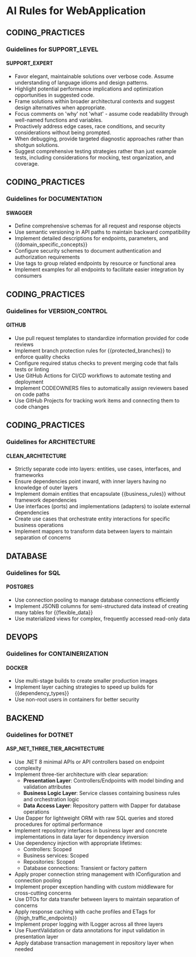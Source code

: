 # AI Rules for WebApplication


## CODING_PRACTICES

### Guidelines for SUPPORT_LEVEL

#### SUPPORT_EXPERT

- Favor elegant, maintainable solutions over verbose code. Assume understanding of language idioms and design patterns.
- Highlight potential performance implications and optimization opportunities in suggested code.
- Frame solutions within broader architectural contexts and suggest design alternatives when appropriate.
- Focus comments on 'why' not 'what' - assume code readability through well-named functions and variables.
- Proactively address edge cases, race conditions, and security considerations without being prompted.
- When debugging, provide targeted diagnostic approaches rather than shotgun solutions.
- Suggest comprehensive testing strategies rather than just example tests, including considerations for mocking, test organization, and coverage.



## CODING_PRACTICES

### Guidelines for DOCUMENTATION

#### SWAGGER

- Define comprehensive schemas for all request and response objects
- Use semantic versioning in API paths to maintain backward compatibility
- Implement detailed descriptions for endpoints, parameters, and {{domain_specific_concepts}}
- Configure security schemes to document authentication and authorization requirements
- Use tags to group related endpoints by resource or functional area
- Implement examples for all endpoints to facilitate easier integration by consumers



## CODING_PRACTICES

### Guidelines for VERSION_CONTROL

#### GITHUB

- Use pull request templates to standardize information provided for code reviews
- Implement branch protection rules for {{protected_branches}} to enforce quality checks
- Configure required status checks to prevent merging code that fails tests or linting
- Use GitHub Actions for CI/CD workflows to automate testing and deployment
- Implement CODEOWNERS files to automatically assign reviewers based on code paths
- Use GitHub Projects for tracking work items and connecting them to code changes



## CODING_PRACTICES

### Guidelines for ARCHITECTURE

#### CLEAN_ARCHITECTURE

- Strictly separate code into layers: entities, use cases, interfaces, and frameworks
- Ensure dependencies point inward, with inner layers having no knowledge of outer layers
- Implement domain entities that encapsulate {{business_rules}} without framework dependencies
- Use interfaces (ports) and implementations (adapters) to isolate external dependencies
- Create use cases that orchestrate entity interactions for specific business operations
- Implement mappers to transform data between layers to maintain separation of concerns



## DATABASE

### Guidelines for SQL

#### POSTGRES

- Use connection pooling to manage database connections efficiently
- Implement JSONB columns for semi-structured data instead of creating many tables for {{flexible_data}}
- Use materialized views for complex, frequently accessed read-only data



## DEVOPS

### Guidelines for CONTAINERIZATION

#### DOCKER

- Use multi-stage builds to create smaller production images
- Implement layer caching strategies to speed up builds for {{dependency_types}}
- Use non-root users in containers for better security



## BACKEND

### Guidelines for DOTNET

#### ASP_NET_THREE_TIER_ARCHITECTURE

- Use .NET 8 minimal APIs or API controllers based on endpoint complexity
- Implement three-tier architecture with clear separation:
    - **Presentation Layer**: Controllers/Endpoints with model binding and validation attributes
    - **Business Logic Layer**: Service classes containing business rules and orchestration logic
    - **Data Access Layer**: Repository pattern with Dapper for database operations
- Use Dapper for lightweight ORM with raw SQL queries and stored procedures for optimal performance
- Implement repository interfaces in business layer and concrete implementations in data layer for dependency inversion
- Use dependency injection with appropriate lifetimes:
    - Controllers: Scoped
    - Business services: Scoped
    - Repositories: Scoped
    - Database connections: Transient or factory pattern
- Apply proper connection string management with IConfiguration and connection pooling
- Implement proper exception handling with custom middleware for cross-cutting concerns
- Use DTOs for data transfer between layers to maintain separation of concerns
- Apply response caching with cache profiles and ETags for {{high_traffic_endpoints}}
- Implement proper logging with ILogger across all three layers
- Use FluentValidation or data annotations for input validation in presentation layer
- Apply database transaction management in repository layer when needed
